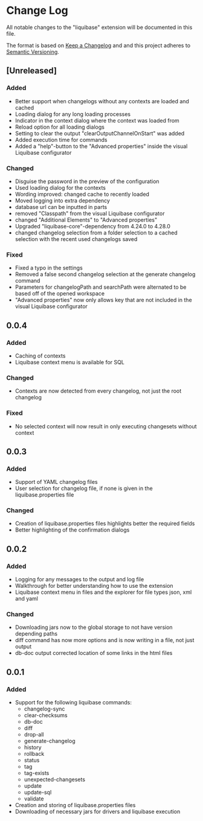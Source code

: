 # Change Log

All notable changes to the "liquibase" extension will be documented in this file.

The format is based on [Keep a Changelog](http://keepachangelog.com/) and and this project adheres to [Semantic Versioning](https://semver.org/spec/v2.0.0.html).

## [Unreleased]

### Added

- Better support when changelogs without any contexts are loaded and cached
- Loading dialog for any long loading processes
- Indicator in the context dialog where the context was loaded from
- Reload option for all loading dialogs
- Setting to clear the output "clearOutputChannelOnStart" was added
- Added execution time for commands
- Added a "help"-button to the "Advanced properties" inside the visual Liquibase configurator

### Changed

- Disguise the password in the preview of the configuration
- Used loading dialog for the contexts
- Wording improved: changed cache to recently loaded
- Moved logging into extra dependency
- database url can be inputted in parts
- removed "Classpath" from the visual Liquibase configurator
- changed "Additional Elements" to "Advanced properties"
- Upgraded "liquibase-core"-dependency from 4.24.0 to 4.28.0
- changed changelog selection from a folder selection to a cached selection with the recent used changelogs saved

### Fixed

- Fixed a typo in the settings
- Removed a false second changelog selection at the generate changelog command
- Parameters for changelogPath and searchPath were alternated to be based off of the opened workspace
- "Advanced properties" now only allows key that are not included in the visual Liquibase configurator

## 0.0.4

### Added

- Caching of contexts
- Liquibase context menu is available for SQL

### Changed

- Contexts are now detected from every changelog, not just the root changelog

### Fixed

- No selected context will now result in only executing changesets without context

## 0.0.3

### Added

- Support of YAML changelog files
- User selection for changelog file, if none is given in the liquibase.properties file

### Changed

- Creation of liquibase.properties files highlights better the required fields
- Better highlighting of the confirmation dialogs

## 0.0.2

### Added

- Logging for any messages to the output and log file
- Walkthrough for better understanding how to use the extension
- Liquibase context menu in files and the explorer for file types json, xml and yaml

### Changed

- Downloading jars now to the global storage to not have version depending paths
- diff command has now more options and is now writing in a file, not just output
- db-doc output corrected location of some links in the html files

## 0.0.1

### Added

- Support for the following liquibase commands:
  - changelog-sync
  - clear-checksums
  - db-doc
  - diff
  - drop-all
  - generate-changelog
  - history
  - rollback
  - status
  - tag
  - tag-exists
  - unexpected-changesets
  - update
  - update-sql
  - validate
- Creation and storing of liquibase.properties files
- Downloading of necessary jars for drivers and liquibase execution
